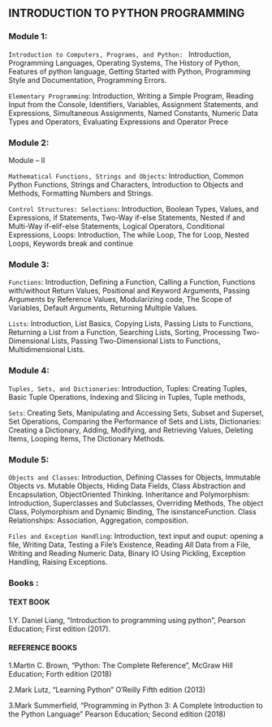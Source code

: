 ## INTRODUCTION TO PYTHON PROGRAMMING

### Module 1: 
`Introduction to Computers, Programs, and Python: ` Introduction, Programming
Languages, Operating Systems, The History of Python, Features of python language,
Getting Started with Python, Programming Style and Documentation, Programming
Errors.


`Elementary Programming`: Introduction, Writing a Simple Program, Reading Input from
the Console, Identifiers, Variables, Assignment Statements, and Expressions,
Simultaneous Assignments, Named Constants, Numeric Data Types and Operators,
Evaluating Expressions and Operator Prece

### Module 2:
Module – II

`Mathematical Functions, Strings and Objects`: Introduction, Common Python
Functions, Strings and Characters, Introduction to Objects and Methods, Formatting
Numbers and Strings.

`Control Structures: Selections`: Introduction, Boolean Types, Values, and Expressions,
if Statements, Two-Way if-else Statements, Nested if and Multi-Way if-elif-else
Statements, Logical Operators, Conditional Expressions, Loops: Introduction, The while
Loop, The for Loop, Nested Loops, Keywords break and continue

### Module 3:

`Functions`: Introduction, Defining a Function, Calling a Function, Functions with/without
Return Values, Positional and Keyword Arguments, Passing Arguments by Reference
Values, Modularizing code, The Scope of Variables, Default Arguments, Returning
Multiple Values.

`Lists`: Introduction, List Basics, Copying Lists, Passing Lists to Functions, Returning a
List from a Function, Searching Lists, Sorting, Processing Two-Dimensional Lists,
Passing Two-Dimensional Lists to Functions, Multidimensional Lists.

### Module 4:

`Tuples, Sets, and Dictionaries`: Introduction, Tuples: Creating Tuples, Basic Tuple
Operations, Indexing and Slicing in Tuples, Tuple methods, 

`Sets`: Creating Sets,
Manipulating and Accessing Sets, Subset and Superset, Set Operations, Comparing the
Performance of Sets and Lists, Dictionaries: Creating a Dictionary, Adding, Modifying,
and Retrieving Values, Deleting Items, Looping Items, The Dictionary Methods.

### Module 5:
`Objects and Classes`: Introduction, Defining Classes for Objects, Immutable Objects vs.
Mutable Objects, Hiding Data Fields, Class Abstraction and Encapsulation, ObjectOriented Thinking. Inheritance and Polymorphism: Introduction, Superclasses and
Subclasses, Overriding Methods, The object Class, Polymorphism and Dynamic Binding,
The isinstanceFunction. Class Relationships: Association, Aggregation, composition.

`Files and Exception Handling`: Introduction, text input and ouput: opening a file,
Writing Data, Testing a File’s Existence, Reading All Data from a File, Writing and
Reading Numeric Data, Binary IO Using Pickling, Exception Handling, Raising
Exceptions.


### Books :

#### TEXT BOOK
1.Y. Daniel Liang, “Introduction to programming using python”, Pearson Education; First edition
(2017). 

#### REFERENCE BOOKS
1.Martin C. Brown, “Python: The Complete Reference”, McGraw Hill Education; Forth edition
(2018)

2.Mark Lutz, “Learning Python” O′Reilly Fifth edition (2013)

3.Mark Summerfield, “Programming in Python 3: A Complete Introduction to the Python
Language” Pearson Education; Second edition (2018) 
